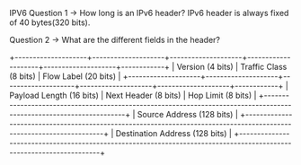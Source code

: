 IPV6
Question 1 -> How long is an IPv6 header?
IPv6 header is always fixed of 40 bytes(320 bits).


Question 2 -> What are the different fields in the header?

+--------------------+--------------------+--------------------+--------------------+--------------------+------------+
| Version (4 bits)   | Traffic Class (8 bits)                        | Flow Label (20 bits)                           |
+--------------------+--------------------+--------------------+--------------------+--------------------+------------+
| Payload Length (16 bits)                      | Next Header (8 bits)                            | Hop Limit (8 bits)                             |
+---------------------------------------------------------------------------------------------------------------------+
| Source Address (128 bits)                                                                                           |
+---------------------------------------------------------------------------------------------------------------------+
| Destination Address (128 bits)                                                                                      |
+---------------------------------------------------------------------------------------------------------------------+

